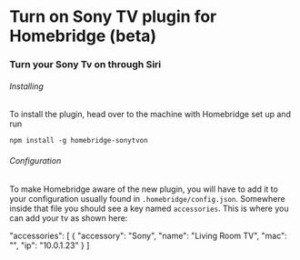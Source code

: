 # Turn on Sony TV plugin for Homebridge (beta)
### Turn your Sony Tv on through Siri

###### Installing

To install the plugin, head over to the machine with Homebridge set up and run
```
npm install -g homebridge-sonytvon
```

###### Configuration

To make Homebridge aware of the new plugin, you will have to add it to your configuration usually found in `.homebridge/config.json`. Somewhere inside that file you should see a key named `accessories`. This is where you can add your tv as shown here:


"accessories": [
    {
      "accessory": "Sony",
      "name": "Living Room TV",
      "mac": "<mac-address>",
      "ip": "10.0.1.23"
    } 
]